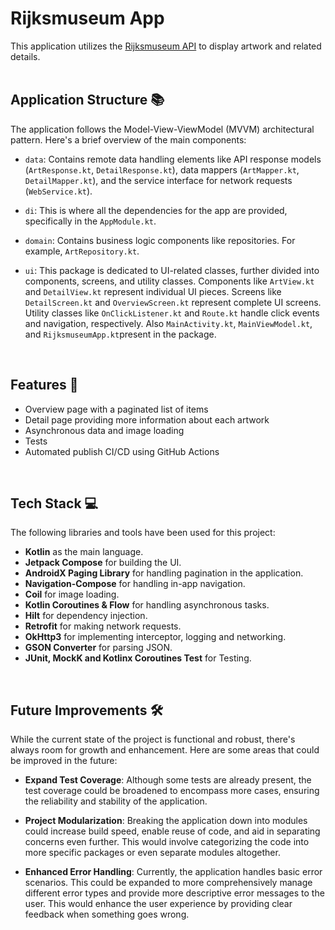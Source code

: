 # Rijksmuseum App

This application utilizes the [Rijksmuseum API](https://data.rijksmuseum.nl/object-metadata/api/) to display artwork and related details.
<br><br>

## Application Structure 📚

The application follows the Model-View-ViewModel (MVVM) architectural pattern. Here's a brief overview of the main components:

- `data`: Contains remote data handling elements like API response models (`ArtResponse.kt`, `DetailResponse.kt`), data mappers (`ArtMapper.kt`, `DetailMapper.kt`), and the service interface for network requests (`WebService.kt`).

- `di`: This is where all the dependencies for the app are provided, specifically in the `AppModule.kt`.

- `domain`: Contains business logic components like repositories. For example, `ArtRepository.kt`.

- `ui`: This package is dedicated to UI-related classes, further divided into components, screens, and utility classes. Components like `ArtView.kt` and `DetailView.kt` represent individual UI pieces. Screens like `DetailScreen.kt` and `OverviewScreen.kt` represent complete UI screens. Utility classes like `OnClickListener.kt` and `Route.kt` handle click events and navigation, respectively. Also `MainActivity.kt`, `MainViewModel.kt`, and `RijksmuseumApp.kt`present in the package.
<br>

## Features 🚀
- Overview page with a paginated list of items
- Detail page providing more information about each artwork
- Asynchronous data and image loading
- Tests
- Automated publish CI/CD using GitHub Actions
<br>

## Tech Stack 💻

The following libraries and tools have been used for this project:

- **Kotlin** as the main language.
- **Jetpack Compose** for building the UI.
- **AndroidX Paging Library** for handling pagination in the application.
- **Navigation-Compose** for handling in-app navigation.
- **Coil** for image loading.
- **Kotlin Coroutines & Flow** for handling asynchronous tasks.
- **Hilt** for dependency injection.
- **Retrofit** for making network requests.
- **OkHttp3** for implementing interceptor, logging and networking.
- **GSON Converter** for parsing JSON.
- **JUnit, MockK and Kotlinx Coroutines Test** for Testing.
<br>

## Future Improvements 🛠

While the current state of the project is functional and robust, there's always room for growth and enhancement. Here are some areas that could be improved in the future:

- **Expand Test Coverage**: Although some tests are already present, the test coverage could be broadened to encompass more cases, ensuring the reliability and stability of the application.

- **Project Modularization**: Breaking the application down into modules could increase build speed, enable reuse of code, and aid in separating concerns even further. This would involve categorizing the code into more specific packages or even separate modules altogether.

- **Enhanced Error Handling**: Currently, the application handles basic error scenarios. This could be expanded to more comprehensively manage different error types and provide more descriptive error messages to the user. This would enhance the user experience by providing clear feedback when something goes wrong.
<br>
